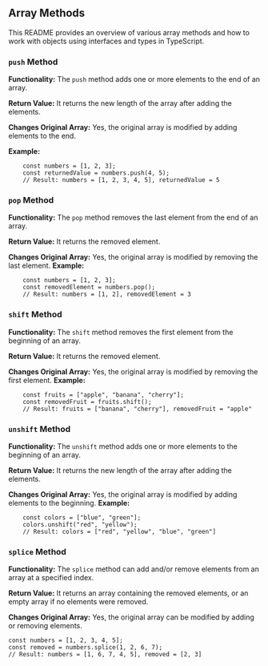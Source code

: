 ## Array Methods

This README provides an overview of various array methods and how to work with objects using interfaces and types in TypeScript.

### `push` Method

**Functionality:**
The `push` method adds one or more elements to the end of an array.

**Return Value:**
It returns the new length of the array after adding the elements.

**Changes Original Array:**
Yes, the original array is modified by adding elements to the end.

**Example:**

```
    const numbers = [1, 2, 3];
    const returnedValue = numbers.push(4, 5);
    // Result: numbers = [1, 2, 3, 4, 5], returnedValue = 5
```

### `pop` Method

**Functionality:**
The `pop` method removes the last element from the end of an array.

**Return Value:**
It returns the removed element.

**Changes Original Array:**
Yes, the original array is modified by removing the last element.
**Example:**

```
    const numbers = [1, 2, 3];
    const removedElement = numbers.pop();
    // Result: numbers = [1, 2], removedElement = 3
```

### `shift` Method

**Functionality:**
The `shift` method removes the first element from the beginning of an array.

**Return Value:**
It returns the removed element.

**Changes Original Array:**
Yes, the original array is modified by removing the first element.
**Example:**

```
    const fruits = ["apple", "banana", "cherry"];
    const removedFruit = fruits.shift();
    // Result: fruits = ["banana", "cherry"], removedFruit = "apple"
```

### `unshift` Method

**Functionality:**
The `unshift` method adds one or more elements to the beginning of an array.

**Return Value:**
It returns the new length of the array after adding the elements.

**Changes Original Array:**
Yes, the original array is modified by adding elements to the beginning.
**Example:**

```
    const colors = ["blue", "green"];
    colors.unshift("red", "yellow");
    // Result: colors = ["red", "yellow", "blue", "green"]
```

### `splice` Method

**Functionality:**
The `splice` method can add and/or remove elements from an array at a specified index.

**Return Value:**
It returns an array containing the removed elements, or an empty array if no elements were removed.

**Changes Original Array:**
Yes, the original array can be modified by adding or removing elements.

```
const numbers = [1, 2, 3, 4, 5];
const removed = numbers.splice(1, 2, 6, 7);
// Result: numbers = [1, 6, 7, 4, 5], removed = [2, 3]

```
